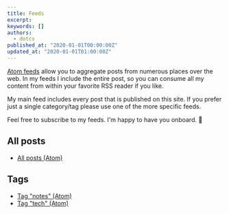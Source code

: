 ```yaml
---
title: Feeds
excerpt: 
keywords: []
authors:
  - dotcs
published_at: "2020-01-01T00:00:00Z"
updated_at: "2020-01-01T01:00:00Z"
---
```


[Atom feeds][atom-feed] allow you to aggregate posts from numerous places over the web.
In my feeds I include the entire post, so you can consume all my content from within your favorite RSS reader if you like.

My main feed includes every post that is published on this site.
If you prefer just a single category/tag please use one of the more specific feeds.

Feel free to subscribe to my feeds.
I'm happy to have you onboard. 🥳

## All posts

- [All posts (Atom)](/feeds/index.xml)

## Tags

- [Tag "notes" (Atom)](/feeds/tags/notes.xml)
- [Tag "tech" (Atom)](/feeds/tags/tech.xml)


[atom-feed]: https://en.wikipedia.org/wiki/Atom_(Web_standard)